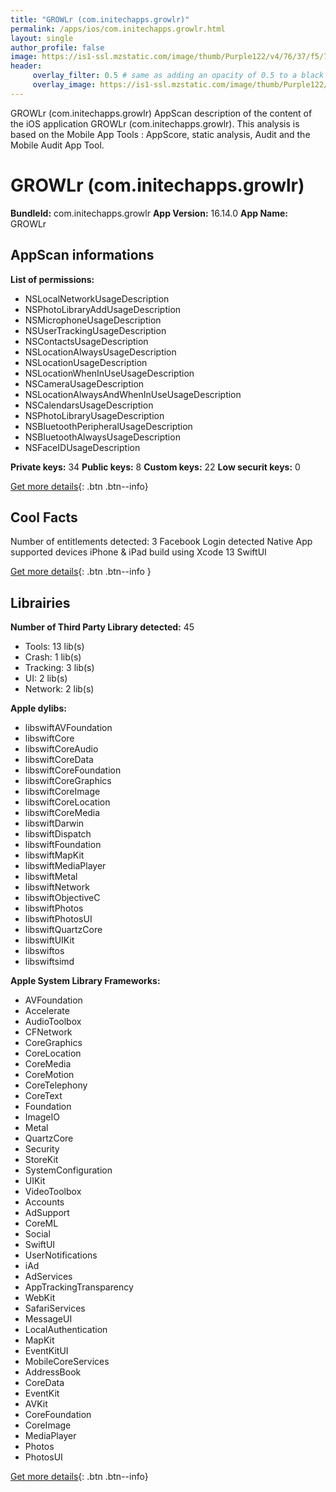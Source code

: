 ```yaml
---
title: "GROWLr (com.initechapps.growlr)"
permalink: /apps/ios/com.initechapps.growlr.html
layout: single
author_profile: false
image: https://is1-ssl.mzstatic.com/image/thumb/Purple122/v4/76/37/f5/7637f56e-2727-93a4-5c78-6fe0ce0010ce/AppIcon-2-0-0-1x_U007emarketing-0-0-0-10-0-0-sRGB-0-0-0-GLES2_U002c0-512MB-85-220-0-0.jpeg/512x512bb.jpg
header: 
     overlay_filter: 0.5 # same as adding an opacity of 0.5 to a black background
     overlay_image: https://is1-ssl.mzstatic.com/image/thumb/Purple122/v4/76/37/f5/7637f56e-2727-93a4-5c78-6fe0ce0010ce/AppIcon-2-0-0-1x_U007emarketing-0-0-0-10-0-0-sRGB-0-0-0-GLES2_U002c0-512MB-85-220-0-0.jpeg/512x512bb.jpg
---
```

GROWLr (com.initechapps.growlr) AppScan description of the content of the iOS application GROWLr (com.initechapps.growlr). This analysis is based on the Mobile App Tools : AppScore, static analysis, Audit and the Mobile Audit App Tool.

# GROWLr (com.initechapps.growlr)

**BundleId:** com.initechapps.growlr
**App Version:** 16.14.0
**App Name:** GROWLr


## AppScan informations 

**List of permissions:** 
- NSLocalNetworkUsageDescription
- NSPhotoLibraryAddUsageDescription
- NSMicrophoneUsageDescription
- NSUserTrackingUsageDescription
- NSContactsUsageDescription
- NSLocationAlwaysUsageDescription
- NSLocationUsageDescription
- NSLocationWhenInUseUsageDescription
- NSCameraUsageDescription
- NSLocationAlwaysAndWhenInUseUsageDescription
- NSCalendarsUsageDescription
- NSPhotoLibraryUsageDescription
- NSBluetoothPeripheralUsageDescription
- NSBluetoothAlwaysUsageDescription
- NSFaceIDUsageDescription
  
  
**Private keys:** 34
**Public keys:** 8
**Custom keys:** 22
**Low securit keys:** 0
  
[Get more details](/pricing.html){: .btn .btn--info}

## Cool Facts

Number of entitlements detected: 3
Facebook Login detected
Native App
supported devices iPhone & iPad
build using Xcode 13
SwiftUI
  
[Get more details](/pricing.html){: .btn .btn--info }

## Librairies 
**Number of Third Party Library detected:** 45
- Tools: 13 lib(s)
- Crash: 1 lib(s)
- Tracking: 3 lib(s)
- UI: 2 lib(s)
- Network: 2 lib(s)


**Apple dylibs:**
- libswiftAVFoundation
- libswiftCore
- libswiftCoreAudio
- libswiftCoreData
- libswiftCoreFoundation
- libswiftCoreGraphics
- libswiftCoreImage
- libswiftCoreLocation
- libswiftCoreMedia
- libswiftDarwin
- libswiftDispatch
- libswiftFoundation
- libswiftMapKit
- libswiftMediaPlayer
- libswiftMetal
- libswiftNetwork
- libswiftObjectiveC
- libswiftPhotos
- libswiftPhotosUI
- libswiftQuartzCore
- libswiftUIKit
- libswiftos
- libswiftsimd


**Apple System Library Frameworks:**
- AVFoundation
- Accelerate
- AudioToolbox
- CFNetwork
- CoreGraphics
- CoreLocation
- CoreMedia
- CoreMotion
- CoreTelephony
- CoreText
- Foundation
- ImageIO
- Metal
- QuartzCore
- Security
- StoreKit
- SystemConfiguration
- UIKit
- VideoToolbox
- Accounts
- AdSupport
- CoreML
- Social
- SwiftUI
- UserNotifications
- iAd
- AdServices
- AppTrackingTransparency
- WebKit
- SafariServices
- MessageUI
- LocalAuthentication
- MapKit
- EventKitUI
- MobileCoreServices
- AddressBook
- CoreData
- EventKit
- AVKit
- CoreFoundation
- CoreImage
- MediaPlayer
- Photos
- PhotosUI


  
[Get more details](/pricing.html){: .btn .btn--info}

